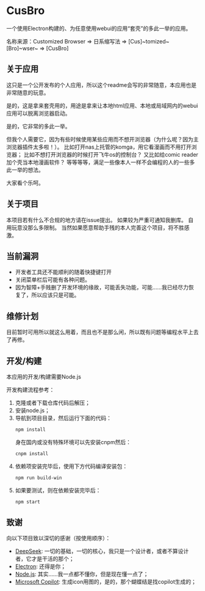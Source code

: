 # CusBro
一个使用Electron构建的、为任意使用webui的应用“套壳”的多此一举的应用。

名称来源：Customized Browser => 日系缩写法 => [Cus]~tomized~ [Bro]~wser~ => [CusBro]

## 关于应用
这只是一个公开发布的个人应用，所以这个readme会写的非常随意，本应用也是非常随意的玩意。

是的，这是拿来套壳用的，用途是拿来让本地html应用、本地或局域网内的webui应用可以脱离浏览器启动。

是的，它非常的多此一举。

但我个人需要它，因为有些时候使用某些应用而不想开浏览器（为什么呢？因为主浏览器插件太多啦！）。
比如打开nas上托管的komga，用它看漫画而不用打开浏览器；
比如不想打开浏览器的时候打开飞牛os的控制台？
又比如给comic reader加个壳当本地漫画软件？
等等等等，满足一些像本人一样不会编程的人的一些多此一举的想法。

大家看个乐呵。

## 关于项目
本项目若有什么不合规的地方请在issue提出。
如果较为严重可通知我删库。
自用玩意没那么多限制。
当然如果愿意帮助手残的本人完善这个项目，将不胜感激。

## 当前漏洞
- 开发者工具还不能顺利的随着快捷键打开
- 关闭菜单栏后可能有各种问题。
- 因为智障+手贱删了开发环境的缘故，可能丢失功能，可能……我已经尽力恢复了，所以应该只是可能。

## 维修计划
目前暂时可用所以就这么用着，而且也不是那么闲，所以既有问题等编程水平上去了再修。

## 开发/构建
本应用的开发/构建需要Node.js

开发构建流程参考：
1. 克隆或者下载仓库代码后解压；
2. 安装node.js；
3. 导航到项目目录，然后运行下面的代码：
   ```sh
   npm install
   ```
   身在国内或没有特殊环境可以先安装cnpm然后：
   ```sh
   cnpm install
   ```
4. 依赖项安装完毕后，使用下方代码编译安装包：
   ```sh
   npm run build-win
   ```
5. 如果要测试，则在依赖安装完毕后：
   ```sh
   npm start
   ```

## 致谢

向以下项目致以深切的感谢（按使用顺序）：

- [DeepSeek](https://chat.deepseek.com): 一切的基础，一切的核心，我只是一个设计者，或者不算设计者，它才是干活的那个；
- [Electron](https://github.com/electron/electron): 还得是你；
- [Node.js](https://nodejs.org/zh-cn): 其实……我一点都不懂你，但是现在懂一点了；
- [Microsoft Copilot](https://copilot.microsoft.com/): 生成icon用图的，是的，那个蝴蝶结是找copilot生成的；
